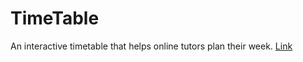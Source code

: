 # TimeTable
An interactive timetable that helps online tutors plan their week. [Link](https://time-table.netlify.app/)
